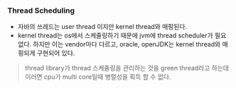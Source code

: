 ### Thread Scheduling

- 자바의 쓰레드는 user thread 이지만 kernel thread와 매핑된다.
- kernel thread는 os에서 스케줄링하기 때문에 jvm에 thread scheduler가 필요 없다. 하지만 이는 vendor마다 다르고, oracle, openJDK는 kernel thread와 매핑되게 구현되어 있다.
> thread library가 thread 스케줄링을 관리하는 것을 green thread라고 하는데 이러면 cpu가 multi core일때 병렬성을 획득 할 수 없다.
